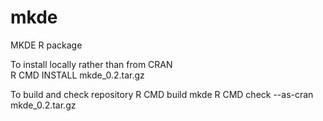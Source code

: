 # mkde

MKDE R package

To install locally rather than from CRAN  
R CMD INSTALL mkde_0.2.tar.gz

To build and check repository
R CMD build mkde
R CMD check --as-cran mkde_0.2.tar.gz
